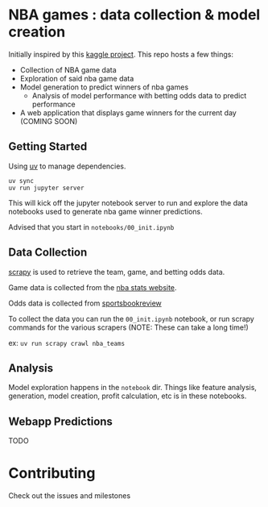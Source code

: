 # NBA games : data collection & model creation
Initially inspired by this [kaggle project](https://www.kaggle.com/datasets/nathanlauga/nba-games). This repo hosts a few things:

* Collection of NBA game data
* Exploration of said nba game data
* Model generation to predict winners of nba games
  * Analysis of model performance with betting odds data to predict performance
* A web application that displays game winners for the current day (COMING SOON)

## Getting Started
Using [uv](https://docs.astral.sh/uv/) to manage dependencies.

```
uv sync
uv run jupyter server
```

This will kick off the jupyter notebook server to run and explore the data notebooks used to generate nba game winner predictions.

Advised that you start in `notebooks/00_init.ipynb`

## Data Collection

[scrapy](https://docs.scrapy.org/en/latest/index.html) is used to retrieve the team, game, and betting odds data.

Game data is collected from the [nba stats website](https://stats.nba.com/).

Odds data is collected from [sportsbookreview](https://www.sportsbookreview.com)

To collect the data you can run the `00_init.ipynb` notebook, or run scrapy commands for the various scrapers (NOTE: These can take a long time!)

ex: `uv run scrapy crawl nba_teams`

## Analysis

Model exploration happens in the `notebook` dir. Things like feature analysis, generation, model creation, profit calculation, etc is in these notebooks.

## Webapp Predictions

TODO

# Contributing

Check out the issues and milestones



